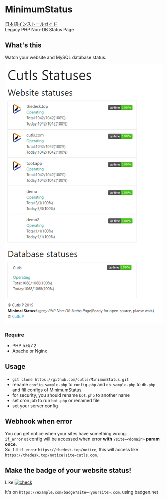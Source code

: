 # MinimumStatus

[日本語インストールガイド](INSTALL.ja.md)  
Legacy PHP Non-DB Status Page

## What's this

Watch your website and MySQL database status.  

![screenshot](https://raw.githubusercontent.com/cutls/MinimumStatus/master/minimal.png)  

### Require

* PHP 5.6/7.2
* Apache or Nginx

## Usage
  
* `git clone https://github.com/cutls/MinimumStatus.git`
* rename `config.sample.php` to `config.php` and `db.sample.php` to `db.php` and fill configs of MinimumStatus
* for security, you should rename `bot.php` to another name
* set cron job to run `bot.php` or renamed file
* set your server config

## Webhook when error

You can get notice when your sites have something wrong.  
`if_error` at config will be accessed when error **with** `?site=<domain>` **param once**.  
So, fill `if_error` `https://thedesk.top/notice`, this will access like `https://thedesk.top/notice?site=cutls.com`.

## Make the badge of your website status!

Like [![check](https://status.cutls.com/badge/?site=thedesk.top)](https://status.cutls.com) 

It's on `https://example.com/badge?site=<yoursite>.com`. using badgen.net
